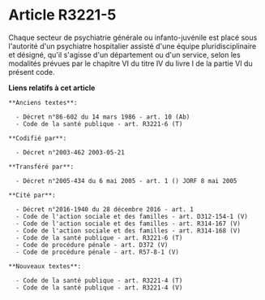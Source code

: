 # Article R3221-5

Chaque secteur de psychiatrie générale ou infanto-juvénile est placé sous l'autorité d'un psychiatre hospitalier assisté
d'une équipe pluridisciplinaire et désigné, qu'il s'agisse d'un département ou d'un service, selon les modalités prévues par
le chapitre VI du titre IV du livre I de la partie VI du présent code.

**Liens relatifs à cet article**

	**Anciens textes**:

	  - Décret n°86-602 du 14 mars 1986 - art. 10 (Ab)
	  - Code de la santé publique - art. R3221-6 (T)

	**Codifié par**:

	  - Décret n°2003-462 2003-05-21

	**Transféré par**:

	  - Décret n°2005-434 du 6 mai 2005 - art. 1 () JORF 8 mai 2005

	**Cité par**:

	  - Décret n°2016-1940 du 28 décembre 2016 - art. 1
	  - Code de l'action sociale et des familles - art. D312-154-1 (V)
	  - Code de l'action sociale et des familles - art. R314-167 (V)
	  - Code de l'action sociale et des familles - art. R314-168 (V)
	  - Code de la santé publique - art. R3221-6 (T)
	  - Code de procédure pénale - art. D372 (V)
	  - Code de procédure pénale - art. R57-8-1 (V)

	**Nouveaux textes**:

	  - Code de la santé publique - art. R3221-4 (T)
	  - Code de la santé publique - art. R3221-4 (V)
